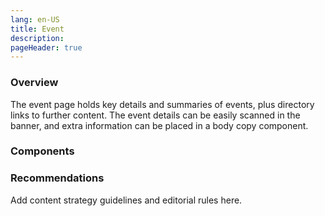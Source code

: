 ```yaml
---
lang: en-US
title: Event
description:
pageHeader: true
---
```


### Overview
The event page holds key details and summaries of events, plus directory links to further content. The event details can be easily scanned in the banner, and extra information can be placed in a body copy component.

### Components
<PreviewImage :image="$withBase('/images/event.png')" :contents="[{ x: 0, y: 0, title: 'Header', text: 'Event header' }, { x: 0, y: 3.75, title: 'Entity bar (optional)', text: 'Event Entity bar (optional)' }, { x: 0, y: 7, title: 'News article, case study, event banner', text: 'Event News article, case study, event banner' }, { x: 25, y: 18, title: 'Event details', text: 'Event details' }, { x: 0, y: 46, title: 'On this page menu', text: 'Event On this page menu' }, { title: 'Body copy (optional)', text: 'Event Body copy (optional)'}, { x: 15, y: 55, title: 'Read more ', text: 'Event Read more '}, { x: 0, y: 72, title: 'Secondary footer', text: 'Event Secondary footer'}, { x: 0, y: 86, title: 'Global footer', text: 'Event Global footer' }]">
<template #code>
<CodeGroup>
  <CodeGroupItem title="HTML">

```html
```

  </CodeGroupItem>
</CodeGroup>
</template>
</PreviewImage>

### Recommendations
Add content strategy guidelines and editorial rules here.
